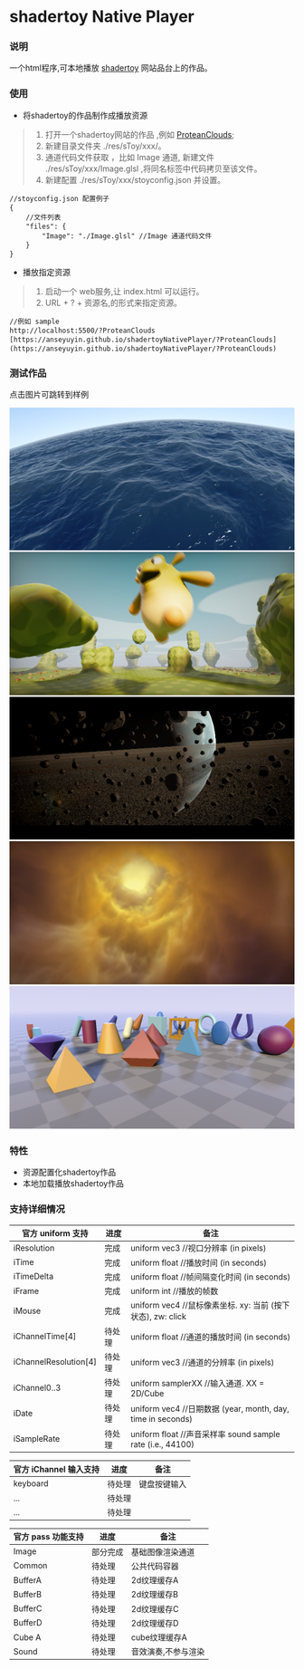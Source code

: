 # shadertoy Native Player
### 说明
一个html程序,可本地播放 [shadertoy](https://www.shadertoy.com/) 网站品台上的作品。

### 使用
* 将shadertoy的作品制作成播放资源
> 1. 打开一个shadertoy网站的作品 ,例如 [ProteanClouds](https://www.shadertoy.com/view/3l23Rh);
> 2. 新建目录文件夹 ./res/sToy/xxx/。 
> 3. 通道代码文件获取 ，比如 Image 通道, 新建文件 ./res/sToy/xxx/Image.glsl ,将同名标签中代码拷贝至该文件。 
> 3. 新建配置 ./res/sToy/xxx/stoyconfig.json 并设置。
``` 
//stoyconfig.json 配置例子
{
    //文件列表
    "files": {
        "Image": "./Image.glsl" //Image 通道代码文件
    }
}
``` 

* 播放指定资源
> 1. 启动一个 web服务,让 index.html 可以运行。
> 2. URL + ? + 资源名,的形式来指定资源。
``` 
//例如 sample
http://localhost:5500/?ProteanClouds
[https://anseyuyin.github.io/shadertoyNativePlayer/?ProteanClouds](https://anseyuyin.github.io/shadertoyNativePlayer/?ProteanClouds)
```



### 测试作品
点击图片可跳转到样例

[![seascape](./doc/cap01.png)](https://anseyuyin.github.io/shadertoyNativePlayer/?seascape)
[![happyJumping](./doc/cap02.png)](https://anseyuyin.github.io/shadertoyNativePlayer/?happyJumping)
[![PlanetShadertoy](./doc/cap03.png)](https://anseyuyin.github.io/shadertoyNativePlayer/?PlanetShadertoy)
[![ProteanClouds](./doc/cap04.png)](https://anseyuyin.github.io/shadertoyNativePlayer/?ProteanClouds)
[![raymarchingPrimitives](./doc/cap05.png)](https://anseyuyin.github.io/shadertoyNativePlayer/?raymarchingPrimitives)

### 特性
* 资源配置化shadertoy作品
* 本地加载播放shadertoy作品

### 支持详细情况
|官方 uniform 支持   |进度   |备注   |
|-      |-      |-      |
|iResolution| 完成 | uniform vec3   //视口分辨率 (in pixels)|
|iTime      | 完成 | uniform float  //播放时间 (in seconds)|
|iTimeDelta | 完成 | uniform float  //帧间隔变化时间 (in seconds)|
|iFrame     | 完成 | uniform int    //播放的帧数|
|iMouse     | 完成 | uniform vec4  //鼠标像素坐标. xy: 当前 (按下状态), zw: click|
|iChannelTime[4]| 待处理 | uniform float  //通道的播放时间 (in seconds)|
|iChannelResolution[4]| 待处理 | uniform vec3  //通道的分辨率 (in pixels)|
|iChannel0..3   | 待处理 | uniform samplerXX  //输入通道. XX = 2D/Cube|
|iDate   | 待处理 | uniform vec4  //日期数据 (year, month, day, time in seconds)|
|iSampleRate   | 待处理 | uniform float   //声音采样率 sound sample rate (i.e., 44100)|

|官方 iChannel 输入支持   |进度   |备注   |
|-      |-      |-      |
|keyboard   | 待处理 | 键盘按键输入|
|...   | 待处理 | |
|...   | 待处理 | |

|官方 pass 功能支持   |进度   |备注   |
|-      |-      |-      |
|Image    | 部分完成 | 基础图像渲染通道|
|Common   | 待处理 | 公共代码容器 |
|BufferA    | 待处理 | 2d纹理缓存A|
|BufferB    | 待处理 | 2d纹理缓存B|
|BufferC    | 待处理 | 2d纹理缓存C|
|BufferD    | 待处理 | 2d纹理缓存D|
|Cube A     | 待处理 | cube纹理缓存A|
|Sound      | 待处理 | 音效演奏,不参与渲染|


